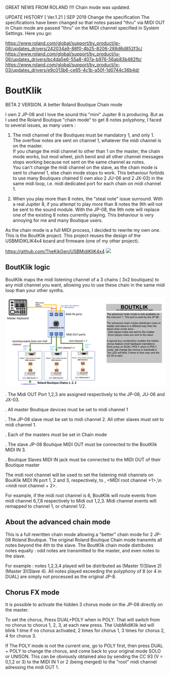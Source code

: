 GREAT NEWS FROM ROLAND !!!!
Chain mode was updated.

UPDATE HISTORY
[ Ver.1.21 ] SEP 2019
Change the specification
The specifications have been changed so that notes passed "thru" via MIDI OUT in Chain mode are passed "thru" on the MIDI channel specified in System Settings.
Here you go:

https://www.roland.com/global/support/by_product/jp-08/updates_drivers/242034a9-88f0-4b25-8206-288d6d852f3c/
https://www.roland.com/global/support/by_product/ju-06/updates_drivers/bc4da5e6-55a8-407a-b976-56ab83b482fb/
https://www.roland.com/global/support/by_product/jx-03/updates_drivers/e9c013b6-ce65-4c1b-a50f-1d0744c36b4d/

# BoutKlik

BETA 2 VERSION.
A better Roland Boutique Chain mode

I own 2 JP-08 and I love the sound this "mini" Jupiter 8 is producing.
But as I used the Roland Boutique "chain mode" to get 8 notes polyphony, I faced to several issues, as many users :

1. The midi channel of the Boutiques must be mandatory 1, and only 1.  
The overflow notes are sent on channel 1, whatever the midi channel is on the master.  
If you change the midi channel to other than 1 on the master, the chain mode works, but mod wheel, pich bend and all other channel messages stops working because not sent on the same channel as notes.  
You can't change the midi channel on the slave, as the chain mode is sent to channel 1, else chain mode stops to work.  This behaviour forbids to use many Boutiques chained (I own also 2 JU-06 and 2 JX-03) in the same midi loop, i.e. midi dedicated port for each chain on midi channel 1.

2. When you play more than 8 notes, the "steal note" issue surround.  With a real Jupiter 8, if you attempt to play more than 8 notes the 9th will not be sent to the sound module.  With the JP-08, the 9th note will replace one of the existing 8 notes currently playing.  This behaviour is very annoying for me and many Boutique users.

As the chain mode is a full MIDI process, I decided to rewrite my own one.  This is the BoutKlik project.
This project reuses the design of the USBMIDIKLIK4x4 board and firmware (one of my other project).

https://github.com/TheKikGen/USBMidiKliK4x4
<img border="0" src="https://2.bp.blogspot.com/-wo1H27RQYiU/XDzO9VG3vdI/AAAAAAAAAWA/KehLjyXhLTg_nmjjmEkO7LZtY5H83Rr-ACLcBGAs/s1600/20190113_221557.jpg"  />

## BoutKlik logic 

BoutKlik maps the midi listening channel of a 3 chains ( 3x2 boutiques) to any midi channel you want, allowing you to use these chain in the same midi loop than your other synths.

<img border="0" src="https://github.com/TheKikGen/BoutKlik/blob/master/doc/BoutKlik_Topology.PNG?raw=true"  />

. The Midi OUT Port 1,2,3 are assigned respectively to the JP-08, JU-06 and JX-03.

. All master Boutique devices must be set to midi channel 1

. The JP-08 slave must be set to midi channel 2. All other slaves must set to midi channel 1.

. Each of the masters must be set in Chain mode

. The slave JP-08 Boutique MIDI OUT must be connected to the BoutKlik MIDI IN 3.

. Boutique Slaves MIDI IN jack must be connected to the MIDI OUT of their Boutique master

The midi root channel will be used to set the listening midi channels on BouKlik MIDI IN port 1, 2 and 3, respectively, to <MIDI root channel>, <MIDI root channel +1>,\n <midi root channel + 2>.
  
 For example, if the midi root channel is 6, BoutKlik will route events from midi channel 6,7,8 respectively to Midi out 1,2,3.
 Midi channel events will remapped to channel 1, or channel 1/2.

## About the advanced chain mode 

This is a full rewritten chain mode allowing a "better" chain mode for 2 JP-08 Roland Boutique. 
The original Roland Boutique Chain mode transmits all notes beyond the 4th to the slave.
The BoutKlik chain mode distributes notes equally : odd notes are transmitted to the master, and even notes to the slave. 

For example : notes 1,2,3,4 played will be distributed as (Master 1)(Slave 2)(Master 3)(Slave 4). 
All notes played exceeding the polyphony of 8 (or 4 in DUAL) are simply not processed as the original JP-8.

## Chorus FX mode

It is possible to activate the hidden 3 chorus mode on the JP-08 directly on the master.

To set the chorus, Press DUAL+POLY when in POLY. That will switch from no chorus to chorus 1, 2, 3, at each new press.
The UsbMidiKlik led will blink 1 time if no chorus activated, 2 times for chorus 1, 3 times for chorus 2, 4 for chorus 3.

If The POLY mode is not the current one, go to POLY first, then press DUAL + POLY to change the chorus, and come back to your original mode SOLO or UNISON.
This can be obviously obtained also by sending the CC 93 (V = 0,1,2 or 3) to the MIDI IN 1 or 2 (being merged) to the "root" midi channel adressing the midi OUT 1.
